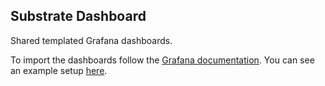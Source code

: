 ## Substrate Dashboard

Shared templated Grafana dashboards.

To import the dashboards follow the [Grafana
documentation](https://grafana.com/docs/grafana/latest/reference/export_import/).
You can see an example setup [here](./substrate-networking.json).

